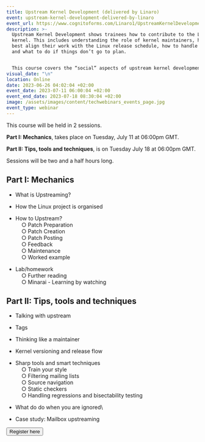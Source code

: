 ```yaml
---
title: Upstream Kernel Development (delivered by Linaro)
event: upstream-kernel-development-delivered-by-linaro
event_url: https://www.cognitoforms.com/Linaro1/UpstreamKernelDevelopmentdeliveredByLinaro
description: >-
  Upstream Kernel Development shows trainees how to contribute to the Linux
  kernel. This includes understanding the role of kernel maintainers, how to
  best align their work with the Linux release schedule, how to handle feedback
  and what to do if things don’t go to plan.


  This course covers the “social” aspects of upstream kernel development. It is best suited to trainees who understand how to write kernel drivers but have not previously worked alongside the wider kernel community. Trainees will learn how to confidently participate in upstream kernel development and, in particular, how to contribute new kernel drivers.
visual_date: "\n"
location: Online
date: 2023-06-26 04:02:04 +02:00
event_date: 2023-07-11 06:00:04 +02:00
event_end_date: 2023-07-18 08:30:04 +02:00
image: /assets/images/content/techwebinars_events_page.jpg
event_type: webinar
---
```

This course will be held in 2 sessions.

**Part I: Mechanics**, takes place on Tuesday, July 11 at 06:00pm GMT. 

**Part II: Tips, tools and techniques**, is on Tuesday July 18 at 06:00pm GMT. 

Sessions will be two and a half hours long.

## Part I: Mechanics

* What is Upstreaming?


* How the Linux project is organised
* How to Upstream?\
        ○ Patch Preparation\
        ○ Patch Creation\
        ○ Patch Posting\
        ○ Feedback\
        ○ Maintenance\
        ○ Worked example
* Lab/homework\
          ○ Further reading\
          ○ Minarai - Learning by watching    

## Part II: Tips, tools and techniques      

* Talking with upstream


* Tags
* Thinking like a maintainer
* Kernel versioning and release flow
* Sharp tools and smart techniques\
          ○ Train your style\
          ○ Filtering mailing lists\
          ○ Source navigation\
          ○ Static checkers\
          ○ Handling regressions and bisectability testing
* What do do when you are ignored\
* Case study: Mailbox upstreaming

<form action="https://www.cognitoforms.com/Linaro1/UpstreamKernelDevelopmentdeliveredByLinaro"> 

<button type="submit">Register here</button>

</form>